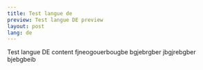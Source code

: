 ```yaml
---
title: Test langue de
preview: Test langue DE preview
layout: post
lang: de
---
```

Test langue DE content fjneogouerbougbe bgjebrgber jbgjrebgber bjebgbeib
<script src="https://utteranc.es/client.js"
        repo="thomas6791/kochersperger_avocat"
        issue-term="title"
        theme="github-light"
        crossorigin="anonymous"
        async>
</script>

